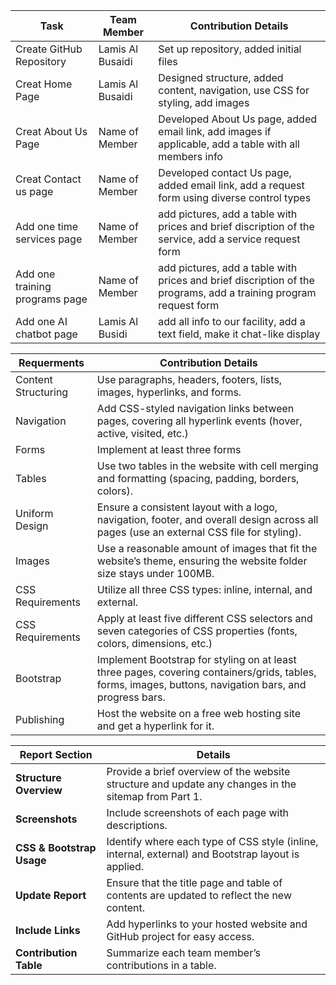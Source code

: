 | Task | Team Member | Contribution Details |
|------------------------------|------------------|---------------------------------------------------|
| Create GitHub Repository | Lamis Al Busaidi | Set up repository, added initial files |
| Creat Home Page | Lamis Al Busaidi | Designed structure, added content, navigation, use CSS for styling, add images |
| Creat About Us Page | Name of Member | Developed About Us page, added email link, add images if applicable, add a table with all members info |
| Creat Contact us page | Name of Member | Developed contact Us page, added email link, add a request form using diverse control types |
| Add one time services page | Name of Member | add pictures, add a table with prices and brief discription of the service, add a service request form |
| Add one training programs page | Name of Member | add pictures, add a table with prices and brief discription of the programs, add a training program request form |
| Add one AI chatbot page | Lamis Al Busidi | add all info to our facility, add a text field, make it chat-like display |



| Requerments | Contribution Details |
|------------------------------|---------------------------------------------------|
| Content Structuring | Use paragraphs, headers, footers, lists, images, hyperlinks, and forms. |
| Navigation | Add CSS-styled navigation links between pages, covering all hyperlink events (hover, active, visited, etc.) |
| Forms | Implement at least three forms |
| Tables | Use two tables in the website with cell merging and formatting (spacing, padding, borders, colors). |
| Uniform Design | Ensure a consistent layout with a logo, navigation, footer, and overall design across all pages (use an external CSS file for styling). |
| Images | Use a reasonable amount of images that fit the website’s theme, ensuring the website folder size stays under 100MB. |
| CSS Requirements | Utilize all three CSS types: inline, internal, and external. |
| CSS Requirements | Apply at least five different CSS selectors and seven categories of CSS properties (fonts, colors, dimensions, etc.) |
| Bootstrap | Implement Bootstrap for styling on at least three pages, covering containers/grids, tables, forms, images, buttons, navigation bars, and progress bars. |
| Publishing | Host the website on a free web hosting site and get a hyperlink for it. |


| **Report Section**            | **Details**                                                                                   |
|-------------------------------|-----------------------------------------------------------------------------------------------|
| **Structure Overview**        | Provide a brief overview of the website structure and update any changes in the sitemap from Part 1. |
| **Screenshots**               | Include screenshots of each page with descriptions.                                          |
| **CSS & Bootstrap Usage**     | Identify where each type of CSS style (inline, internal, external) and Bootstrap layout is applied. |
| **Update Report**             | Ensure that the title page and table of contents are updated to reflect the new content.     |
| **Include Links**             | Add hyperlinks to your hosted website and GitHub project for easy access.                    |
| **Contribution Table**        | Summarize each team member’s contributions in a table.                                       |

